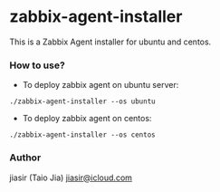 zabbix-agent-installer
================

This is a Zabbix Agent installer for ubuntu and centos.

### How to use?
* To deploy zabbix agent on ubuntu server:
```
./zabbix-agent-installer --os ubuntu
```
* To deploy zabbix agent on centos:
```
./zabbix-agent-installer --os centos
```

### Author
jiasir (Taio Jia) <jiasir@icloud.com>
